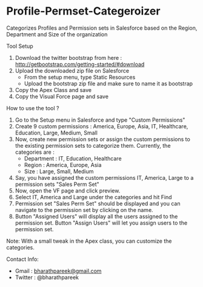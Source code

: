 Profile-Permset-Categeroizer
============================

Categorizes Profiles and Permission sets in Salesforce based on the Region, Department and Size of the organization

Tool Setup

1. Download the twitter bootstrap from here : http://getbootstrap.com/getting-started/#download
2. Upload the downloaded zip file on Salesforce
    - From the setup menu, type Static Resources
    - Upload the bootstrap zip file and make sure to name it as bootstrap
3. Copy the Apex Class and save
4. Copy the Visual Force page and save

How to use the tool ?

1. Go to the Setup menu in Salesforce and type "Custom Permissions"
2. Create 9 custom permissions : America, Europe, Asia, IT, Healthcare, Education, Large, Medium, Small
3. Now, create new permission sets or assign the custom permissions to the existing permission sets to categorize them. Currently, the categories are : 
    - Department : IT, Education, Healthcare
    - Region : America, Europe, Asia
    - Size : Large, Small, Medium
4. Say, you have assigned the custom permissions IT, America, Large to a permission sets "Sales Perm Set"
5. Now, open the VF page and click preview. 
6. Select IT, America and Large under the categories and hit Find
7. Permission set "Sales Perm Set" should be displayed and you can navigate to the permission set by clicking on the name.
8. Button "Assigned Users" will display all the users assigned to the permission set. Button "Assign Users" will let you assign users to the permission set.


Note: With a small tweak in the Apex class, you can customize the categories. 

Contact Info:
 - Gmail : bharathpareek@gmail.com 
 - Twitter : @bharathpareek
